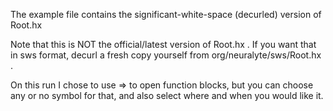 The example file contains the significant-white-space (decurled) version of Root.hx

Note that this is NOT the official/latest version of Root.hx .  If you want that in sws format, decurl a fresh copy yourself from org/neuralyte/sws/Root.hx .

On this run I chose to use => to open function blocks, but you can choose any or no symbol for that, and also select where and when you would like it.

